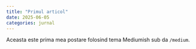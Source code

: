 ```yaml
---
title: "Primul articol"
date: 2025-06-05
categories: jurnal
---
```


Aceasta este prima mea postare folosind tema Mediumish sub da `/medium`.
